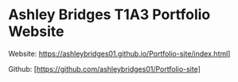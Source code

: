 # Ashley Bridges T1A3 Portfolio Website

Website: https://ashleybridges01.github.io/Portfolio-site/index.html]

Github: [https://github.com/ashleybridges01/Portfolio-site]